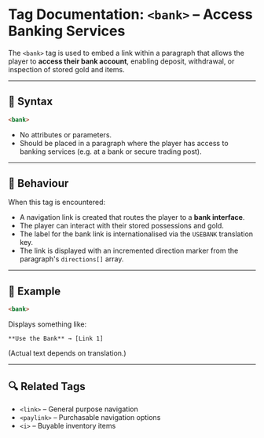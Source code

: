 # Tag Documentation: `<bank>` – Access Banking Services

The `<bank>` tag is used to embed a link within a paragraph that allows the player to **access their bank account**, enabling deposit, withdrawal, or inspection of stored gold and items.

---

## 🧩 Syntax

```html
<bank>
```

- No attributes or parameters.
- Should be placed in a paragraph where the player has access to banking services (e.g. at a bank or secure trading post).

---

## 🏦 Behaviour

When this tag is encountered:

- A navigation link is created that routes the player to a **bank interface**.
- The player can interact with their stored possessions and gold.
- The label for the bank link is internationalised via the `USEBANK` translation key.
- The link is displayed with an incremented direction marker from the paragraph's `directions[]` array.

---

## 📘 Example

```html
<bank>
```

Displays something like:

```text
**Use the Bank** → [Link 1]
```

(Actual text depends on translation.)

---

## 🔍 Related Tags

- `<link>` – General purpose navigation
- `<paylink>` – Purchasable navigation options
- `<i>` – Buyable inventory items
